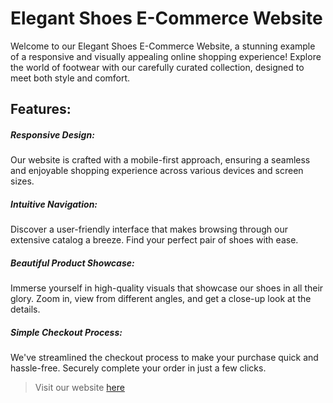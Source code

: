 # Elegant Shoes E-Commerce Website
Welcome to our Elegant Shoes E-Commerce Website, a stunning example of a responsive and visually appealing online shopping experience! Explore the world of footwear with our carefully curated collection, designed to meet both style and comfort.

## Features:

##### Responsive Design: 
Our website is crafted with a mobile-first approach, ensuring a seamless and enjoyable shopping experience across various devices and screen sizes.

##### Intuitive Navigation: 
Discover a user-friendly interface that makes browsing through our extensive catalog a breeze. Find your perfect pair of shoes with ease.


##### Beautiful Product Showcase: 
Immerse yourself in high-quality visuals that showcase our shoes in all their glory. Zoom in, view from different angles, and get a close-up look at the details.


##### Simple Checkout Process: 
We've streamlined the checkout process to make your purchase quick and hassle-free. Securely complete your order in just a few clicks.


> Visit our website [here](https://varunishad.github.io/ShoeShow/)
